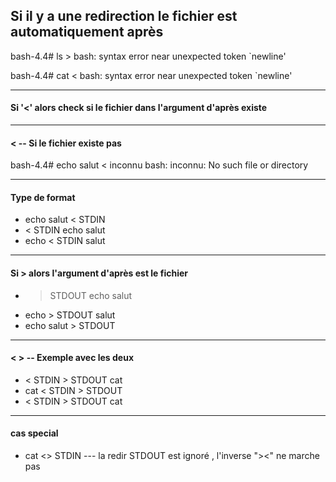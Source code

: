 

## Si il y a une redirection le fichier est automatiquement après

bash-4.4# ls > 
bash: syntax error near unexpected token `newline'

bash-4.4# cat <
bash: syntax error near unexpected token `newline'

---

#### Si '<' alors check si le fichier dans l'argument d'après existe

---

#### < -- Si le fichier existe pas
bash-4.4# echo salut < inconnu
bash: inconnu: No such file or directory

---
#### Type de format 

- echo salut < STDIN
- < STDIN echo salut
- echo < STDIN salut

---

#### Si > alors l'argument d'après est le fichier

- > STDOUT echo salut
- echo > STDOUT salut
- echo salut > STDOUT

---

#### < > -- Exemple avec les deux

- < STDIN > STDOUT cat
- cat < STDIN > STDOUT
- < STDIN > STDOUT cat

---

#### cas special

- cat <> STDIN    --- la redir STDOUT est ignoré , l'inverse "><" ne marche pas



